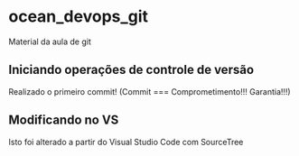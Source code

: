 # ocean_devops_git
Material da aula de git

## Iniciando operações de controle de versão

Realizado o primeiro commit! (Commit === Comprometimento!!! Garantia!!!)

## Modificando no VS

Isto foi alterado a partir do Visual Studio Code com SourceTree